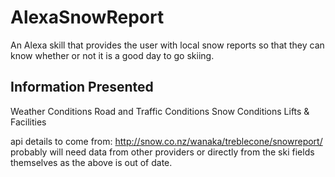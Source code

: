 # AlexaSnowReport
An Alexa skill that provides the user with local snow reports so that they can know whether or not it is a good day to go skiing.

## Information Presented
Weather Conditions
Road and Traffic Conditions
Snow Conditions
Lifts & Facilities

api details to come from: http://snow.co.nz/wanaka/treblecone/snowreport/
probably will need data from other providers or directly from the ski fields themselves as the above is out of date.
